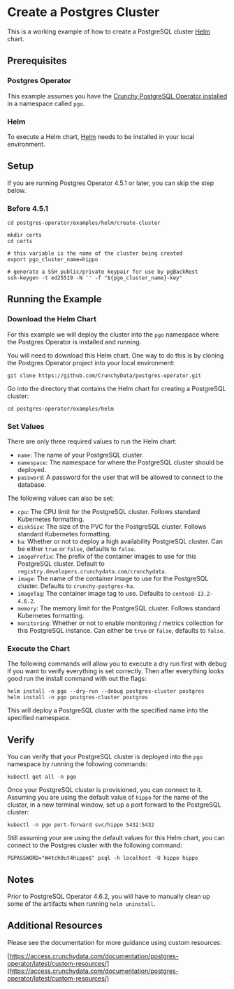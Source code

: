 # Create a Postgres Cluster

This is a working example of how to create a PostgreSQL cluster [Helm](https://helm.sh/) chart.

## Prerequisites

### Postgres Operator

This example assumes you have the [Crunchy PostgreSQL Operator installed](https://access.crunchydata.com/documentation/postgres-operator/latest/quickstart/) in a namespace called `pgo`.  

### Helm

To execute a Helm chart, [Helm](https://helm.sh/) needs to be installed in your local environment.

## Setup

If you are running Postgres Operator 4.5.1 or later, you can skip the step below.

### Before 4.5.1

```
cd postgres-operator/examples/helm/create-cluster

mkdir certs
cd certs

# this variable is the name of the cluster being created
export pgo_cluster_name=hippo

# generate a SSH public/private keypair for use by pgBackRest
ssh-keygen -t ed25519 -N '' -f "${pgo_cluster_name}-key"
```

## Running the Example

### Download the Helm Chart

For this example we will deploy the cluster into the `pgo` namespace where the Postgres Operator is installed and running.

You will need to download this Helm chart. One way to do this is by cloning the Postgres Operator project into your local environment:

```
git clone https://github.com/CrunchyData/postgres-operator.git
```

Go into the directory that contains the Helm chart for creating a PostgreSQL cluster:

```
cd postgres-operator/examples/helm
```

### Set Values

There are only three required values to run the Helm chart:

- `name`: The name of your PostgreSQL cluster.
- `namespace`: The namespace for where the PostgreSQL cluster should be deployed.
- `password`: A password for the user that will be allowed to connect to the database.

The following values can also be set:

- `cpu`: The CPU limit for the PostgreSQL cluster. Follows standard Kubernetes formatting.
- `diskSize`: The size of the PVC for the PostgreSQL cluster. Follows standard Kubernetes formatting.
- `ha`: Whether or not to deploy a high availability PostgreSQL cluster. Can be either `true` or `false`, defaults to `false`.
- `imagePrefix`: The prefix of the container images to use for this PostgreSQL cluster. Default to `registry.developers.crunchydata.com/crunchydata`.
- `image`: The name of the container image to use for the PostgreSQL cluster. Defaults to `crunchy-postgres-ha`.
- `imageTag`: The container image tag to use. Defaults to `centos8-13.2-4.6.2`.
- `memory`: The memory limit for the PostgreSQL cluster. Follows standard Kubernetes formatting.
- `monitoring`: Whether or not to enable monitoring / metrics collection for this PostgreSQL instance. Can either be `true` or `false`, defaults to `false`.

### Execute the Chart

The following commands will allow you to execute a dry run first with debug
if you want to verify everything is set correctly. Then after everything looks
good run the install command with out the flags:

```
helm install -n pgo --dry-run --debug postgres-cluster postgres
helm install -n pgo postgres-cluster postgres
```

This will deploy a PostgreSQL cluster with the specified name into the specified namespace.

## Verify

You can verify that your PostgreSQL cluster is deployed into the `pgo` namespace by running the following commands:

```
kubectl get all -n pgo
```

Once your PostgreSQL cluster is provisioned, you can connect to it. Assuming you are using the default value of `hippo` for the name of the cluster, in a new terminal window, set up a port forward to the PostgreSQL cluster:

```
kubectl -n pgo port-forward svc/hippo 5432:5432
```

Still assuming your are using the default values for this Helm chart, you can connect to the Postgres cluster with the following command:

```
PGPASSWORD="W4tch0ut4hippo$" psql -h localhost -U hippo hippo
```

## Notes

Prior to PostgreSQL Operator 4.6.2, you will have to manually clean up some of the artifacts when running `helm uninstall`.

## Additional Resources

Please see the documentation for more guidance using custom resources:

[https://access.crunchydata.com/documentation/postgres-operator/latest/custom-resources/](https://access.crunchydata.com/documentation/postgres-operator/latest/custom-resources/)
